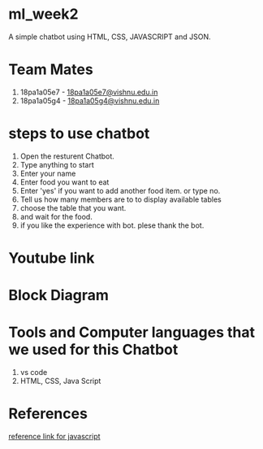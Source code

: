 # ml_week2
A simple chatbot using HTML, CSS, JAVASCRIPT and JSON.

# Team Mates
1) 18pa1a05e7 - 18pa1a05e7@vishnu.edu.in
2) 18pa1a05g4 - 18pa1a05g4@vishnu.edu.in

# steps to use chatbot

1) Open the resturent Chatbot.
2) Type anything to start
3) Enter your name 
4) Enter food you want to eat
5) Enter 'yes' if you want to add another food item. or type no.
6) Tell us how many members are to to display available tables
7) choose the table that you want.
8) and wait for the food.
9) if you like the experience with bot. plese thank the bot.

# Youtube link 

# Block Diagram

# Tools and Computer languages that we used for this Chatbot
1) vs code
2) HTML, CSS, Java Script

# References
[reference link for javascript](https://www.w3schools.com/js/DEFAULT.asp)
